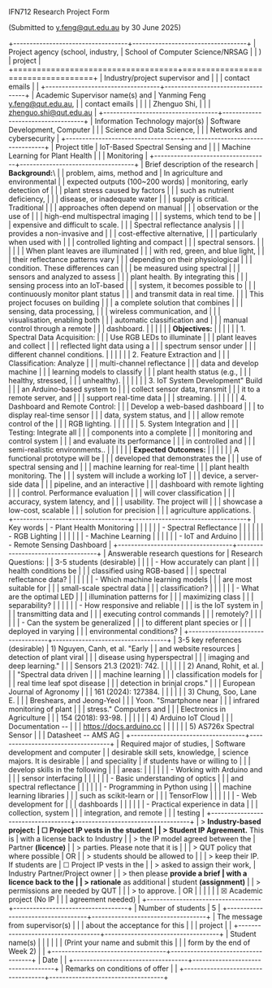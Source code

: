 IFN712 Research Project Form

(Submitted to <y.feng@qut.edu.au> by 30 June 2025)

+-----------------------------------+-----------------------------------+
| Project agency (school, industry, | School of Computer Science/NRSAG  |
| )                                 | project                           |
+===================================+===================================+
| Industry/project supervisor and   |                                   |
| contact emails                    |                                   |
+-----------------------------------+-----------------------------------+
| Academic Supervisor name(s) and   | Yanming Feng <y.feng@qut.edu.au>, |
| contact emails                    |                                   |
|                                   | Zhenguo Shi,                      |
|                                   | <zhenguo.shi@qut.edu.au>          |
+-----------------------------------+-----------------------------------+
| Information Technology major(s)   | Software Development, Computer    |
|                                   | Science and Data Science,         |
|                                   | Networks and cybersecurity        |
+-----------------------------------+-----------------------------------+
| Project title                     | IoT-Based Spectral Sensing and    |
|                                   | Machine Learning for Plant Health |
|                                   | Monitoring                        |
+-----------------------------------+-----------------------------------+
| Brief description of the research | **Background:**\                  |
| problem, aims, method and         | In agriculture and environmental  |
| expected outputs (100\~200 words) | monitoring, early detection of    |
|                                   | plant stress caused by factors    |
|                                   | such as nutrient deficiency,      |
|                                   | disease, or inadequate water      |
|                                   | supply is critical. Traditional   |
|                                   | approaches often depend on manual |
|                                   | observation or the use of         |
|                                   | high-end multispectral imaging    |
|                                   | systems, which tend to be         |
|                                   | expensive and difficult to scale. |
|                                   | Spectral reflectance analysis     |
|                                   | provides a non-invasive and       |
|                                   | cost-effective alternative,       |
|                                   | particularly when used with       |
|                                   | controlled lighting and compact   |
|                                   | spectral sensors.                 |
|                                   |                                   |
|                                   | When plant leaves are illuminated |
|                                   | with red, green, and blue light,  |
|                                   | their reflectance patterns vary   |
|                                   | depending on their physiological  |
|                                   | condition. These differences can  |
|                                   | be measured using spectral        |
|                                   | sensors and analyzed to assess    |
|                                   | plant health. By integrating this |
|                                   | sensing process into an IoT-based |
|                                   | system, it becomes possible to    |
|                                   | continuously monitor plant status |
|                                   | and transmit data in real time.   |
|                                   | This project focuses on building  |
|                                   | a complete solution that combines |
|                                   | sensing, data processing,         |
|                                   | wireless communication, and       |
|                                   | visualisation, enabling both      |
|                                   | automatic classification and      |
|                                   | manual control through a remote   |
|                                   | dashboard.                        |
|                                   |                                   |
|                                   | **Objectives:**                   |
|                                   |                                   |
|                                   | 1.  Spectral Data Acquisition:    |
|                                   |     Use RGB LEDs to illuminate    |
|                                   |     plant leaves and collect      |
|                                   |     reflected light data using a  |
|                                   |     spectrum sensor under         |
|                                   |     different channel conditions. |
|                                   |                                   |
|                                   | 2.  Feature Extraction and        |
|                                   |     Classification: Analyze       |
|                                   |     multi-channel reflectance     |
|                                   |     data and develop machine      |
|                                   |     learning models to classify   |
|                                   |     plant health status (e.g.,    |
|                                   |     healthy, stressed,            |
|                                   |     unhealthy).                   |
|                                   |                                   |
|                                   | 3.  IoT System Development" Build |
|                                   |     an Arduino-based system to    |
|                                   |     collect sensor data, transmit |
|                                   |     it to a remote server, and    |
|                                   |     support real-time data        |
|                                   |     streaming.                    |
|                                   |                                   |
|                                   | 4.  Dashboard and Remote Control: |
|                                   |     Develop a web-based dashboard |
|                                   |     to display real-time sensor   |
|                                   |     data, system status, and      |
|                                   |     allow remote control of the   |
|                                   |     RGB lighting.                 |
|                                   |                                   |
|                                   | 5.  System Integration and        |
|                                   |     Testing: Integrate all        |
|                                   |     components into a complete    |
|                                   |     monitoring and control system |
|                                   |     and evaluate its performance  |
|                                   |     in controlled and             |
|                                   |     semi-realistic environments.. |
|                                   |                                   |
|                                   | **Expected Outcomes:**            |
|                                   |                                   |
|                                   | A functional prototype will be    |
|                                   | developed that demonstrates the   |
|                                   | use of spectral sensing and       |
|                                   | machine learning for real-time    |
|                                   | plant health monitoring. The      |
|                                   | system will include a working IoT |
|                                   | device, a server-side data        |
|                                   | pipeline, and an interactive      |
|                                   | dashboard with remote lighting    |
|                                   | control. Performance evaluation   |
|                                   | will cover classification         |
|                                   | accuracy, system latency, and     |
|                                   | usability. The project will       |
|                                   | showcase a low-cost, scalable     |
|                                   | solution for precision            |
|                                   | agriculture applications.         |
+-----------------------------------+-----------------------------------+
| Key words                         | -   Plant Health Monitoring       |
|                                   |                                   |
|                                   | -   Spectral Reflectance          |
|                                   |                                   |
|                                   | -   RGB Lighting                  |
|                                   |                                   |
|                                   | -   Machine Learning              |
|                                   |                                   |
|                                   | -   IoT and Arduino               |
|                                   |                                   |
|                                   | -   Remote Sensing Dashboard      |
+-----------------------------------+-----------------------------------+
| Answerable research questions for | Research Questions:               |
| 3-5 students (desirable)          |                                   |
|                                   | -   How accurately can plant      |
|                                   |     health conditions be          |
|                                   |     classified using RGB-based    |
|                                   |     spectral reflectance data?    |
|                                   |                                   |
|                                   | -   Which machine learning models |
|                                   |     are most suitable for         |
|                                   |     small-scale spectral data     |
|                                   |     classification?               |
|                                   |                                   |
|                                   | -   What are the optimal LED      |
|                                   |     illumination patterns for     |
|                                   |     maximizing class              |
|                                   |     separability?                 |
|                                   |                                   |
|                                   | -   How responsive and reliable   |
|                                   |     is the IoT system in          |
|                                   |     transmitting data and         |
|                                   |     executing control commands    |
|                                   |     remotely?                     |
|                                   |                                   |
|                                   | -   Can the system be generalized |
|                                   |     to different plant species or |
|                                   |     deployed in varying           |
|                                   |     environmental conditions?     |
+-----------------------------------+-----------------------------------+
| 3-5 key references (desirable)    | 1)  Nguyen, Canh, et al. \"Early  |
| and website resources             |     detection of plant viral      |
|                                   |     disease using hyperspectral   |
|                                   |     imaging and deep learning.\"  |
|                                   |     Sensors 21.3 (2021): 742.     |
|                                   |                                   |
|                                   | 2)  Anand, Rohit, et al.          |
|                                   |     \"Spectral data driven        |
|                                   |     machine learning              |
|                                   |     classification models for     |
|                                   |     real time leaf spot disease   |
|                                   |     detection in brinjal crops.\" |
|                                   |     European Journal of Agronomy  |
|                                   |     161 (2024): 127384.           |
|                                   |                                   |
|                                   | 3)  Chung, Soo, Lane E.           |
|                                   |     Breshears, and Jeong-Yeol     |
|                                   |     Yoon. \"Smartphone near       |
|                                   |     infrared monitoring of plant  |
|                                   |     stress.\" Computers and       |
|                                   |     Electronics in Agriculture    |
|                                   |     154 (2018): 93-98.            |
|                                   |                                   |
|                                   | 4)  Arduino IoT Cloud             |
|                                   |     Documentation --              |
|                                   |     https://docs.arduino.cc       |
|                                   |                                   |
|                                   | 5)  AS726x Spectral Sensor        |
|                                   |     Datasheet -- AMS AG           |
+-----------------------------------+-----------------------------------+
| Required major of studies,        | Software development and computer |
| desirable skill sets, knowledge,  | science majors. It is desirable   |
| and speciality                    | if students have or willing to    |
|                                   | develop skills in the following   |
|                                   | areas:                            |
|                                   |                                   |
|                                   | -   Working with Arduino and      |
|                                   |     sensor interfacing            |
|                                   |                                   |
|                                   | -   Basic understanding of optics |
|                                   |     and spectral reflectance      |
|                                   |                                   |
|                                   | -   Programming in Python using   |
|                                   |     machine learning libraries    |
|                                   |     such as scikit-learn or       |
|                                   |     TensorFlow                    |
|                                   |                                   |
|                                   | -   Web development for           |
|                                   |     dashboards                    |
|                                   |                                   |
|                                   | -   Practical experience in data  |
|                                   |     collection, system            |
|                                   |     integration, and remote       |
|                                   |     testing                       |
+-----------------------------------+-----------------------------------+
| > **Industry-based project:       | ☐ Project IP vests in the student |
| > Student IP Agreement.** This is | with a license back to Industry   |
| > the IP model agreed between the | Partner **(licence)**             |
| > parties. Please note that it is |                                   |
| > QUT policy that where possible  | OR                                |
| > students should be allowed to   |                                   |
| > keep their IP. If students are  | ☐ Project IP vests in the         |
| > asked to assign their work,     | Industry Partner/Project owner    |
| > then please **provide a brief   | with a licence back to the        |
| > rationale** as additional       | student **(assignment)**          |
| > permissions are needed by QUT   |                                   |
| > to approve.                     | OR                                |
|                                   |                                   |
|                                   | ☒ Academic project (No IP         |
|                                   | agreement needed)                 |
+-----------------------------------+-----------------------------------+
| Number of students                | 5                                 |
+-----------------------------------+-----------------------------------+
| The message from supervisor(s)    |                                   |
| about the acceptance for this     |                                   |
| project                           |                                   |
+-----------------------------------+-----------------------------------+
| Student name(s)                   |                                   |
|                                   |                                   |
| (Print your name and submit this  |                                   |
| form by the end of Week 2)        |                                   |
+-----------------------------------+-----------------------------------+
| Date                              |                                   |
+-----------------------------------+-----------------------------------+
| Remarks on conditions of offer    |                                   |
+-----------------------------------+-----------------------------------+
